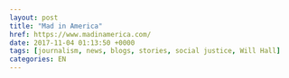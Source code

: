 ```yaml
---
layout: post
title: "Mad in America"
href: https://www.madinamerica.com/
date: 2017-11-04 01:13:50 +0000
tags: [journalism, news, blogs, stories, social justice, Will Hall]
categories: EN
---
```

